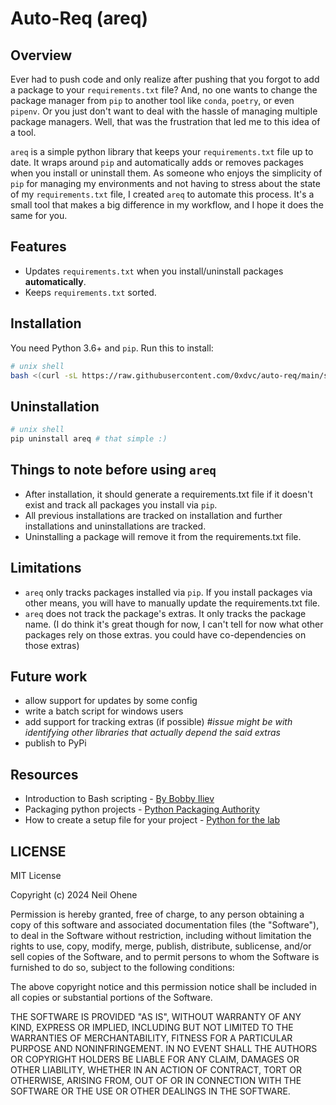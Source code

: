 # Auto-Req (areq)
## Overview
Ever had to push code and only realize after pushing that you forgot to add a package to your `requirements.txt` file? And, no one wants to change the package manager from `pip` to another tool like `conda`, `poetry`, or even `pipenv`. Or you just don't want to deal with the hassle of managing multiple package managers. Well, that was the frustration that led me to this idea of a tool.

`areq` is a simple python library that keeps your `requirements.txt` file up to date. It wraps around `pip` and automatically adds or removes packages when you install or uninstall them.
As someone who enjoys the simplicity of `pip` for managing my environments and not having to stress about the state of my `requirements.txt` file, I created `areq` to automate this process. It's a small tool that makes a big difference in my workflow, and I hope it does the same for you.

## Features
- Updates `requirements.txt` when you install/uninstall packages **automatically**.
- Keeps `requirements.txt` sorted.

## Installation
You need Python 3.6+ and `pip`. Run this to install:

```bash
# unix shell
bash <(curl -sL https://raw.githubusercontent.com/0xdvc/auto-req/main/scripts/install.sh)
```

## Uninstallation
```bash
# unix shell
pip uninstall areq # that simple :)
```

## Things to note before using `areq`
- After installation, it should generate a requirements.txt file if it doesn't exist and track all packages you install via `pip`.
- All previous installations are tracked on installation and further installations and uninstallations are tracked.
- Uninstalling a package will remove it from the requirements.txt file.

## Limitations
- `areq` only tracks packages installed via `pip`. If you install packages via other means, you will have to manually update the requirements.txt file.
- `areq` does not track the package's extras. It only tracks the package name. (I do think it's great though for now, I can't tell for now what other packages rely on those extras. you could have co-dependencies on those extras)


## Future work
- allow support for updates by some config
- write a batch script for windows users
- add support for tracking extras (if possible) _#issue might be with identifying other libraries that actually depend the said extras_
- publish to PyPi

## Resources
- Introduction to Bash scripting - [By Bobby Iliev](https://ebook.bobby.sh/#download)
- Packaging python projects - [Python Packaging Authority](https://packaging.python.org/tutorials/packaging-projects/)
- How to create a setup file for your project - [Python for the lab](https://pythonforthelab.com/blog/how-create-setup-file-your-project)

## LICENSE
MIT License

Copyright (c) 2024 Neil Ohene

Permission is hereby granted, free of charge, to any person obtaining a copy
of this software and associated documentation files (the "Software"), to deal
in the Software without restriction, including without limitation the rights
to use, copy, modify, merge, publish, distribute, sublicense, and/or sell
copies of the Software, and to permit persons to whom the Software is
furnished to do so, subject to the following conditions:

The above copyright notice and this permission notice shall be included in all
copies or substantial portions of the Software.

THE SOFTWARE IS PROVIDED "AS IS", WITHOUT WARRANTY OF ANY KIND, EXPRESS OR
IMPLIED, INCLUDING BUT NOT LIMITED TO THE WARRANTIES OF MERCHANTABILITY,
FITNESS FOR A PARTICULAR PURPOSE AND NONINFRINGEMENT. IN NO EVENT SHALL THE
AUTHORS OR COPYRIGHT HOLDERS BE LIABLE FOR ANY CLAIM, DAMAGES OR OTHER
LIABILITY, WHETHER IN AN ACTION OF CONTRACT, TORT OR OTHERWISE, ARISING FROM,
OUT OF OR IN CONNECTION WITH THE SOFTWARE OR THE USE OR OTHER DEALINGS IN THE
SOFTWARE.
